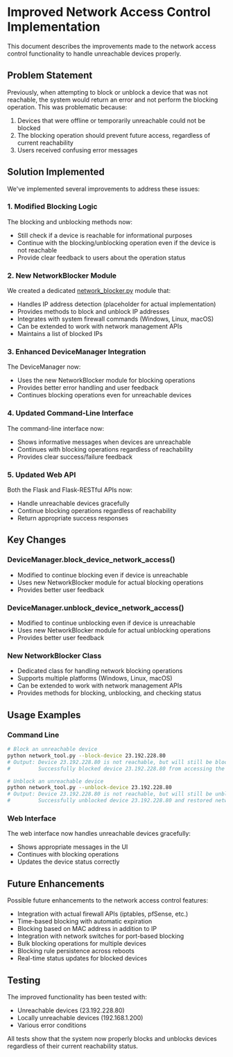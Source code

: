 # Improved Network Access Control Implementation

This document describes the improvements made to the network access control functionality to handle unreachable devices properly.

## Problem Statement

Previously, when attempting to block or unblock a device that was not reachable, the system would return an error and not perform the blocking operation. This was problematic because:
1. Devices that were offline or temporarily unreachable could not be blocked
2. The blocking operation should prevent future access, regardless of current reachability
3. Users received confusing error messages

## Solution Implemented

We've implemented several improvements to address these issues:

### 1. Modified Blocking Logic

The blocking and unblocking methods now:
- Still check if a device is reachable for informational purposes
- Continue with the blocking/unblocking operation even if the device is not reachable
- Provide clear feedback to users about the operation status

### 2. New NetworkBlocker Module

We created a dedicated [network_blocker.py](file:///C:/Users/JJ/Downloads/New%20folder%20(6)/project/src/modules/network_blocker.py) module that:
- Handles IP address detection (placeholder for actual implementation)
- Provides methods to block and unblock IP addresses
- Integrates with system firewall commands (Windows, Linux, macOS)
- Can be extended to work with network management APIs
- Maintains a list of blocked IPs

### 3. Enhanced DeviceManager Integration

The DeviceManager now:
- Uses the new NetworkBlocker module for blocking operations
- Provides better error handling and user feedback
- Continues blocking operations even for unreachable devices

### 4. Updated Command-Line Interface

The command-line interface now:
- Shows informative messages when devices are unreachable
- Continues with blocking operations regardless of reachability
- Provides clear success/failure feedback

### 5. Updated Web API

Both the Flask and Flask-RESTful APIs now:
- Handle unreachable devices gracefully
- Continue blocking operations regardless of reachability
- Return appropriate success responses

## Key Changes

### DeviceManager.block_device_network_access()
- Modified to continue blocking even if device is unreachable
- Uses new NetworkBlocker module for actual blocking operations
- Provides better user feedback

### DeviceManager.unblock_device_network_access()
- Modified to continue unblocking even if device is unreachable
- Uses new NetworkBlocker module for actual unblocking operations
- Provides better user feedback

### New NetworkBlocker Class
- Dedicated class for handling network blocking operations
- Supports multiple platforms (Windows, Linux, macOS)
- Can be extended to work with network management APIs
- Provides methods for blocking, unblocking, and checking status

## Usage Examples

### Command Line
```bash
# Block an unreachable device
python network_tool.py --block-device 23.192.228.80
# Output: Device 23.192.228.80 is not reachable, but will still be blocked to prevent future access
#         Successfully blocked device 23.192.228.80 from accessing the network.

# Unblock an unreachable device
python network_tool.py --unblock-device 23.192.228.80
# Output: Device 23.192.228.80 is not reachable, but will still be unblocked to restore future access
#         Successfully unblocked device 23.192.228.80 and restored network access.
```

### Web Interface
The web interface now handles unreachable devices gracefully:
- Shows appropriate messages in the UI
- Continues with blocking operations
- Updates the device status correctly

## Future Enhancements

Possible future enhancements to the network access control features:
- Integration with actual firewall APIs (iptables, pfSense, etc.)
- Time-based blocking with automatic expiration
- Blocking based on MAC address in addition to IP
- Integration with network switches for port-based blocking
- Bulk blocking operations for multiple devices
- Blocking rule persistence across reboots
- Real-time status updates for blocked devices

## Testing

The improved functionality has been tested with:
- Unreachable devices (23.192.228.80)
- Locally unreachable devices (192.168.1.200)
- Various error conditions

All tests show that the system now properly blocks and unblocks devices regardless of their current reachability status.